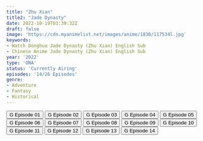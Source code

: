 ```yaml
---
title: "Zhu Xian"
title2: "Jade Dynasty"
date: 2022-10-19T03:39:32Z
draft: false
image: 'https://cdn.myanimelist.net/images/anime/1830/117534l.jpg'
keywords:
- Watch Donghua Jade Dynasty (Zhu Xian) English Sub
- Chinese Anime Jade Dynasty (Zhu Xian) English Sub
year: '2022'
type: 'ONA'
status: 'Currently Airing'
episodes: '14/26 Episodes'
genre:
- Adventure
- Fantasy
- Historical
---
```


<div class="d-g gg-5 gtc-r ai-c">
<button onclick="window.open('?gog=zhu-xian-episode-1','_blank')">G Episode 01</button>
<button onclick="window.open('?gog=zhu-xian-episode-2','_blank')">G Episode 02</button>
<button onclick="window.open('?gog=zhu-xian-episode-3','_blank')">G Episode 03</button>
<button onclick="window.open('?gog=zhu-xian-episode-4','_blank')">G Episode 04</button>
<button onclick="window.open('?gog=zhu-xian-episode-5','_blank')">G Episode 05</button>
<button onclick="window.open('?gog=zhu-xian-episode-6','_blank')">G Episode 06</button>
<button onclick="window.open('?gog=zhu-xian-episode-7','_blank')">G Episode 07</button>
<button onclick="window.open('?gog=zhu-xian-episode-8','_blank')">G Episode 08</button>
<button onclick="window.open('?gog=zhu-xian-episode-9','_blank')">G Episode 09</button>
<button onclick="window.open('?gog=zhu-xian-episode-10','_blank')">G Episode 10</button>
<button onclick="window.open('?gog=zhu-xian-episode-11','_blank')">G Episode 11</button>
<button onclick="window.open('?gog=zhu-xian-episode-12','_blank')">G Episode 12</button>
<button onclick="window.open('?gog=zhu-xian-episode-13','_blank')">G Episode 13</button>
<button onclick="window.open('?gog=zhu-xian-episode-14','_blank')">G Episode 14</button>
</div>